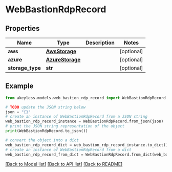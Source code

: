 # WebBastionRdpRecord


## Properties

Name | Type | Description | Notes
------------ | ------------- | ------------- | -------------
**aws** | [**AwsStorage**](AwsStorage.md) |  | [optional] 
**azure** | [**AzureStorage**](AzureStorage.md) |  | [optional] 
**storage_type** | **str** |  | [optional] 

## Example

```python
from akeyless.models.web_bastion_rdp_record import WebBastionRdpRecord

# TODO update the JSON string below
json = "{}"
# create an instance of WebBastionRdpRecord from a JSON string
web_bastion_rdp_record_instance = WebBastionRdpRecord.from_json(json)
# print the JSON string representation of the object
print(WebBastionRdpRecord.to_json())

# convert the object into a dict
web_bastion_rdp_record_dict = web_bastion_rdp_record_instance.to_dict()
# create an instance of WebBastionRdpRecord from a dict
web_bastion_rdp_record_from_dict = WebBastionRdpRecord.from_dict(web_bastion_rdp_record_dict)
```
[[Back to Model list]](../README.md#documentation-for-models) [[Back to API list]](../README.md#documentation-for-api-endpoints) [[Back to README]](../README.md)


